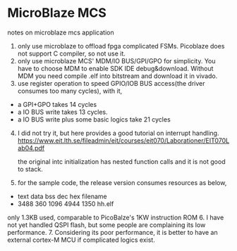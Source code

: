 # MicroBlaze MCS
notes on microblaze mcs application


1. only use microblaze to offload fpga complicated FSMs. Picoblaze does not support C compiler, so not use it.
2. only use microblaze MCS' MDM/IO BUS/GPI/GPO for simplicity. You have to choose MDM to enable SDK IDE debug&download. Without MDM you need compile .elf into bitstream and download it in vivado.
3. use register operation to speed GPIO/IOB BUS access(the driver consumes too many cycles), with it,
  - a GPI+GPO takes 14 cycles
  - a IO BUS write takes 13 cycles.
  - a IO BUS write plus some basic logics take 21 cycles
4. I did not try it, but here provides a good tutorial on interrupt handling.
  https://www.eit.lth.se/fileadmin/eit/courses/eit070/Laborationer/EIT070Lab04.pdf
   
   the original intc initialization has nested function calls and it is not good to stack.
5. for the sample code, the release version consumes resources as below, 
  - text	   data	    bss	    dec	    hex	filename
  - 3488	    360	   1096	   4944	   1350	hh.elf
   
   only 1.3KB used, comparable to PicoBalze's 1KW instruction ROM
6. I have not yet handled QSPI flash, but some people are complaining its low performance.
7. Considering its poor performance, it is better to have an external cortex-M MCU if complicated logics exist.
